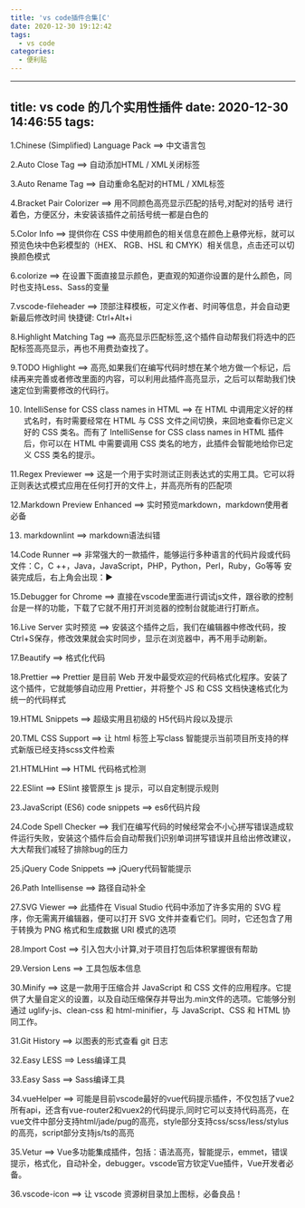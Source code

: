 ```yaml
---
title: 'vs code插件合集[C'
date: 2020-12-30 19:12:42
tags:
  - vs code
categories:
  - 便利贴
---
```

---
title: vs code 的几个实用性插件
date: 2020-12-30 14:46:55
tags:
---
1.Chinese (Simplified) Language Pack  ==> 中文语言包

2.Auto Close Tag  ==>  自动添加HTML / XML关闭标签

3.Auto Rename Tag  ==>  自动重命名配对的HTML / XML标签

4.Bracket Pair Colorizer  ==> 用不同颜色高亮显示匹配的括号,对配对的括号 进行着色，方便区分，未安装该插件之前括号统一都是白色的

5.Color Info  ==>  提供你在 CSS 中使用颜色的相关信息在颜色上悬停光标，就可以预览色块中色彩模型的（HEX、 RGB、HSL 和 CMYK）相关信息，点击还可以切换颜色模式

6.colorize   ==>  在设置下面直接显示颜色，更直观的知道你设置的是什么颜色，同时也支持Less、Sass的变量

7.vscode-fileheader  ==> 顶部注释模板，可定义作者、时间等信息，并会自动更新最后修改时间  快捷键: Ctrl+Alt+i

8.Highlight Matching Tag  ==> 高亮显示匹配标签,这个插件自动帮我们将选中的匹配标签高亮显示，再也不用费劲查找了。

9.TODO Highlight  ==>  高亮,如果我们在编写代码时想在某个地方做一个标记，后续再来完善或者修改里面的内容，可以利用此插件高亮显示，之后可以帮助我们快速定位到需要修改的代码行。

10. IntelliSense for CSS class names in HTML  ==>  在 HTML 中调用定义好的样式名时，有时需要经常在 HTML 与 CSS 文件之间切换，来回地查看你已定义好的 CSS 类名。而有了 IntelliSense for CSS class names in HTML 插件后，你可以在 HTML 中需要调用 CSS 类名的地方，此插件会智能地给你已定义 CSS 类名的提示。

11.Regex Previewer  ==>  这是一个用于实时测试正则表达式的实用工具。它可以将正则表达式模式应用在任何打开的文件上，并高亮所有的匹配项

12.Markdown Preview Enhanced  ==> 实时预览markdown，markdown使用者必备

13. markdownlint  ==> markdown语法纠错

14.Code Runner  ==> 非常强大的一款插件，能够运行多种语言的代码片段或代码文件：C，C ++，Java，JavaScript，PHP，Python，Perl，Ruby，Go等等
安装完成后，右上角会出现：▶

15.Debugger for Chrome  ==>  直接在vscode里面进行调试js文件，跟谷歌的控制台是一样的功能，下载了它就不用打开浏览器的控制台就能进行打断点。

16.Live Server 实时预览 ==> 安装这个插件之后，我们在编辑器中修改代码，按Ctrl+S保存，修改效果就会实时同步，显示在浏览器中，再不用手动刷新。

17.Beautify  ==> 格式化代码

18.Prettier  ==> Prettier 是目前 Web 开发中最受欢迎的代码格式化程序。安装了这个插件，它就能够自动应用 Prettier，并将整个 JS 和 CSS 文档快速格式化为统一的代码样式

19.HTML Snippets  ==> 超级实用且初级的 H5代码片段以及提示

20.TML CSS Support  ==> 让 html 标签上写class 智能提示当前项目所支持的样式新版已经支持scss文件检索

21.HTMLHint  ==>  HTML 代码格式检测  

22.ESlint  ==>  ESlint 接管原生 js 提示，可以自定制提示规则

23.JavaScript (ES6) code snippets  ==> es6代码片段

24.Code Spell Checker  ==>  我们在编写代码的时候经常会不小心拼写错误造成软件运行失败，安装这个插件后会自动帮我们识别单词拼写错误并且给出修改建议，大大帮我们减轻了排除bug的压力

25.jQuery Code Snippets  ==>  jQuery代码智能提示

26.Path Intellisense  ==> 路径自动补全

27.SVG Viewer  ==> 此插件在 Visual Studio 代码中添加了许多实用的 SVG 程序，你无需离开编辑器，便可以打开 SVG 文件并查看它们。同时，它还包含了用于转换为 PNG 格式和生成数据 URI 模式的选项

28.Import Cost ==> 引入包大小计算,对于项目打包后体积掌握很有帮助

29.Version Lens  ==> 工具包版本信息

30.Minify ==> 这是一款用于压缩合并 JavaScript 和 CSS 文件的应用程序。它提供了大量自定义的设置，以及自动压缩保存并导出为.min文件的选项。它能够分别通过 uglify-js、clean-css 和 html-minifier，与 JavaScript、CSS 和 HTML 协同工作。

31.Git History  ==> 以图表的形式查看 git 日志

32.Easy LESS  ==> Less编译工具

33.Easy Sass  ==> Sass编译工具

34.vueHelper  ==> 可能是目前vscode最好的vue代码提示插件，不仅包括了vue2所有api，还含有vue-router2和vuex2的代码提示,同时它可以支持代码高亮，在vue文件中部分支持html/jade/pug的高亮，style部分支持css/scss/less/stylus的高亮，script部分支持js/ts的高亮

35.Vetur  ==> Vue多功能集成插件，包括：语法高亮，智能提示，emmet，错误提示，格式化，自动补全，debugger。vscode官方钦定Vue插件，Vue开发者必备。

36.vscode-icon  ==> 让 vscode 资源树目录加上图标，必备良品！